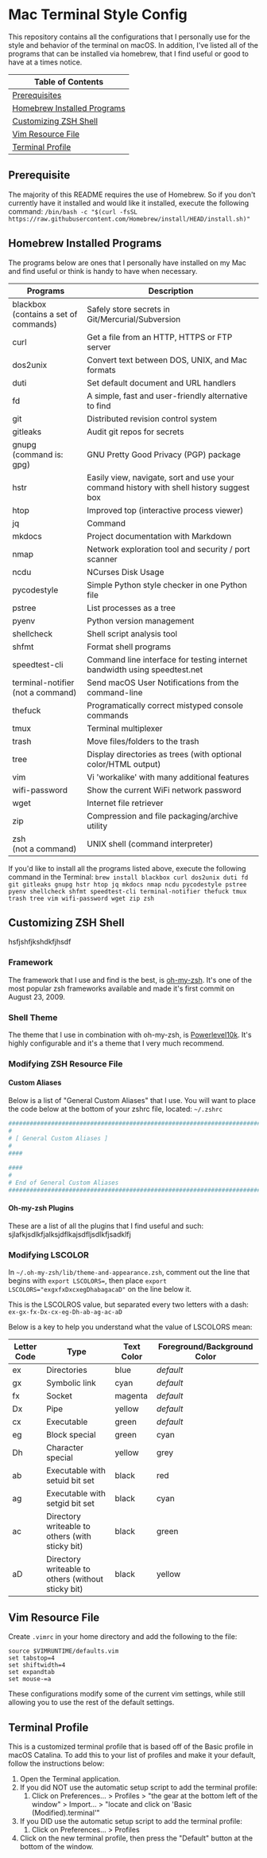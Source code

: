 # Mac Terminal Style Config

This repository contains all the configurations that I personally use for the style and behavior of the terminal on macOS. In addition, I've listed all of the programs that can be installed via homebrew, that I find useful or good to have at a times notice.

| Table of Contents |
| ----------------- |
| [Prerequisites](#prerequisite) |
| [Homebrew Installed Programs](#homebrew-installed-programs) |
| [Customizing ZSH Shell](#customizing-zsh-shell) |
| [Vim Resource File](#vim-resource-file) |
| [Terminal Profile](#terminal-profile) |

## Prerequisite

The majority of this README requires the use of Homebrew. So if you don't currently have it installed and would like it installed, execute the following command: `/bin/bash -c "$(curl -fsSL https://raw.githubusercontent.com/Homebrew/install/HEAD/install.sh)"`

## Homebrew Installed Programs

The programs below are ones that I personally have installed on my Mac and find useful or think is handy to have when necessary.

| Programs      | Description |
|---------------|--------------------------------------------------|
| blackbox<br>(contains a set of commands)      | Safely store secrets in Git/Mercurial/Subversion |
| curl          | Get a file from an HTTP, HTTPS or FTP server |
| dos2unix      | Convert text between DOS, UNIX, and Mac formats |
| duti          | Set default document and URL handlers |
| fd            | A simple, fast and user-friendly alternative to find |
| git           | Distributed revision control system |
| gitleaks      | Audit git repos for secrets |
| gnupg<br>(command is: gpg) | GNU Pretty Good Privacy (PGP) package |
| hstr          | Easily view, navigate, sort and use your command history with shell history suggest box |
| htop          | Improved top (interactive process viewer) |
| jq            | Command|line JSON processor |
| mkdocs        | Project documentation with Markdown |
| nmap          | Network exploration tool and security / port scanner |
| ncdu          | NCurses Disk Usage |
| pycodestyle   | Simple Python style checker in one Python file |
| pstree        | List processes as a tree |
| pyenv         | Python version management |
| shellcheck    | Shell script analysis tool |
| shfmt         | Format shell programs |
| speedtest-cli | Command line interface for testing internet bandwidth using speedtest.net |
| terminal-notifier<br>(not a command) | Send macOS User Notifications from the command-line |
| thefuck       | Programatically correct mistyped console commands |
| tmux          | Terminal multiplexer |
| trash         | Move files/folders to the trash |
| tree          | Display directories as trees (with optional color/HTML output) |
| vim           | Vi 'workalike' with many additional features |
| wifi-password | Show the current WiFi network password |
| wget          | Internet file retriever |
| zip           | Compression and file packaging/archive utility |
| zsh<br>(not a command) | UNIX shell (command interpreter) |

If you'd like to install all the programs listed above, execute the following command in the Terminal: `brew install blackbox curl dos2unix duti fd git gitleaks gnupg hstr htop jq mkdocs nmap ncdu pycodestyle pstree pyenv shellcheck shfmt speedtest-cli terminal-notifier thefuck tmux trash tree vim wifi-password wget zip zsh`

## Customizing ZSH Shell

hsfjshfjkshdkfjhsdf

### Framework

The framework that I use and find is the best, is [oh-my-zsh](https://github.com/ohmyzsh/ohmyzsh). It's one of the most popular zsh frameworks available and made it's first commit on August 23, 2009.

### Shell Theme

The theme that I use in combination with oh-my-zsh, is [Powerlevel10k](https://github.com/romkatv/powerlevel10k). It's highly configurable and it's a theme that I very much recommend.

### Modifying ZSH Resource File

#### Custom Aliases

Below is a list of "General Custom Aliases" that I use. You will want to place the code below at the bottom of your zshrc file, located:  `~/.zshrc`

```bash
################################################################################
#
# [ General Custom Aliases ]
#
####
    
####
#
# End of General Custom Aliases
################################################################################
```

#### Oh-my-zsh Plugins

These are a list of all the plugins that I find useful and such: sjlafkjsdlkfjalksjdflkajsdfljsdlkfjsadklfj

### Modifying LSCOLOR

In `~/.oh-my-zsh/lib/theme-and-appearance.zsh`, comment out the line that begins with `export LSCOLORS=`, then place `export LSCOLORS="exgxfxDxcxegDhabagacaD"` on the line below it.

This is the LSCOLROS value, but separated every two letters with a dash: `ex-gx-fx-Dx-cx-eg-Dh-ab-ag-ac-aD`

Below is a key to help you understand what the value of LSCOLORS mean:

| Letter Code | Type | Text Color | Foreground/Background Color|
| -- | -- | -- | -- |
| ex | Directories | blue | *default* |
| gx | Symbolic link | cyan | *default* |
| fx | Socket | magenta | *default* |
| Dx | Pipe | yellow | *default* |
| cx | Executable | green | *default* |
| eg | Block special | green | cyan
| Dh | Character special | yellow | grey |
| ab | Executable with setuid bit set | black | red |
| ag | Executable with setgid bit set | black | cyan |
| ac | Directory writeable to others (with sticky bit) | black | green |
| aD | Directory writeable to others (without sticky bit) | black | yellow |

## Vim Resource File

Create `.vimrc` in your home directory and add the following to the file:

```vim
source $VIMRUNTIME/defaults.vim
set tabstop=4
set shiftwidth=4
set expandtab
set mouse-=a
```

These configurations modify some of the current vim settings, while still allowing you to use the rest of the default settings.

## Terminal Profile

This is a customized terminal profile that is based off of the Basic profile in macOS Catalina. To add this to your list of profiles and make it your default, follow the instructions below:

1. Open the Terminal application.
2. If you did NOT use the automatic setup script to add the terminal profile:
   1. Click on Preferences... > Profiles > "the gear at the bottom left of the window" > Import... > "locate and click on 'Basic (Modified).terminal'"
3. If you DID use the automatic setup script to add the terminal profile:
   1. Click on Preferences... > Profiles
4. Click on the new terminal profile, then press the "Default" button at the bottom of the window.
